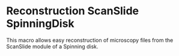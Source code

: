 # Reconstruction ScanSlide SpinningDisk
 This macro allows easy reconstruction of microscopy files from the ScanSlide module of a Spinning disk.
